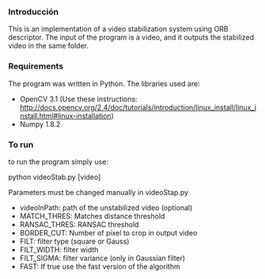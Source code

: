 ### Introducción

This is an implementation of a video stabilization system using ORB descriptor. The input of the program is a video, and it outputs the stabilized video in the same folder. 

### Requirements

The program was written in Python. The libraries used are:

* OpenCV 3.1 (Use these instructions: http://docs.opencv.org/2.4/doc/tutorials/introduction/linux_install/linux_install.html#linux-installation)
* Numpy 1.8.2


### To run

to run the program simply use:

python videoStab.py [video]

Parameters must be changed manually in videoStap.py

* videoInPath:  path of the unstabilized video (optional)
* MATCH_THRES:  Matches distance threshold
* RANSAC_THRES: RANSAC threshold
* BORDER_CUT:   Number of pixel to crop in output video 
* FILT:         filter type (square or Gauss)
* FILT_WIDTH:   filter width
* FILT_SIGMA:   filter variance (only in Gaussian filter)
* FAST:         If true use the fast version of the algorithm

